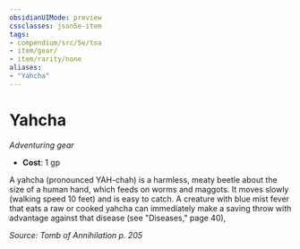 ```yaml
---
obsidianUIMode: preview
cssclasses: json5e-item
tags:
- compendium/src/5e/toa
- item/gear/
- item/rarity/none
aliases: 
- "Yahcha"
---
```

# Yahcha
*Adventuring gear*  

- **Cost**: 1 gp

A yahcha (pronounced YAH-chah) is a harmless, meaty beetle about the size of a human hand, which feeds on worms and maggots. It moves slowly (walking speed 10 feet) and is easy to catch. A creature with blue mist fever that eats a raw or cooked yahcha can immediately make a saving throw with advantage against that disease (see "Diseases," page 40),

*Source: Tomb of Annihilation p. 205*
